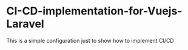 # CI-CD-implementation-for-Vuejs-Laravel
This is a simple configuration just to show how to implement CI/CD
